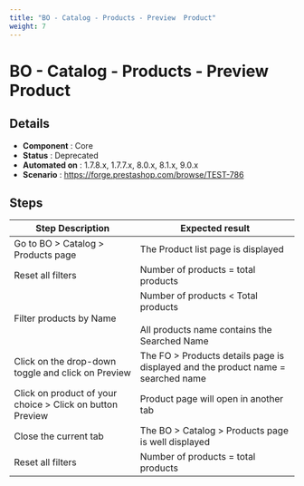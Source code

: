 ```yaml
---
title: "BO - Catalog - Products - Preview  Product"
weight: 7
---
```


# BO - Catalog - Products - Preview  Product
## Details
* **Component** : Core
* **Status** : Deprecated
* **Automated on** : 1.7.8.x, 1.7.7.x, 8.0.x, 8.1.x, 9.0.x
* **Scenario** : https://forge.prestashop.com/browse/TEST-786

## Steps
| Step Description | Expected result |
| ----- | ----- |
| Go to BO > Catalog > Products page | The Product list page is displayed |
| Reset all filters | Number of products = total products |
| Filter products by Name | Number of products < Total products<br><br>All products name contains the Searched Name |
| Click on the drop-down toggle and click on Preview | The FO > Products details page is displayed and the product name = searched name |
| Click on product of your choice > Click on button Preview | Product page will open in another tab |
| Close the current tab | The BO > Catalog > Products page is well displayed |
| Reset all filters | Number of products = total products |
